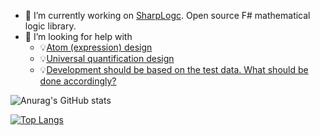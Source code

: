 <!--
**GeorgePlotnikov/georgeplotnikov** is a ✨ _special_ ✨ repository because its `README.md` (this file) appears on your GitHub profile.

Here are some ideas to get you started:

- 🔭 I’m currently working on ...
- 🌱 I’m currently learning ...
- 👯 I’m looking to collaborate on ...
- 🤔 I’m looking for help with ...
- 💬 Ask me about ...
- 📫 How to reach me: [@georgeplotnikov](https://www.twitter.com/georgeplotnikov)
- 😄 Pronouns: ...
- ⚡ Fun fact: ...
-->

- 🔭 I’m currently working on [SharpLogc](https://github.com/GeorgePlotnikov/SharpLogic). Open source F# mathematical logic library.
- 🤔 I’m looking for help with
  - 💡[Atom (expression) design](https://github.com/GeorgePlotnikov/SharpLogic/discussions/25)
  - 💡[Universal quantification design](https://github.com/GeorgePlotnikov/SharpLogic/discussions/26)
  - 💡[Development should be based on the test data. What should be done accordingly?](https://github.com/GeorgePlotnikov/SharpLogic/discussions/27)

![Anurag's GitHub stats](https://github-readme-stats.vercel.app/api?username=georgeplotnikov&show_icons=true&theme=dracula)

[![Top Langs](https://github-readme-stats.vercel.app/api/top-langs/?username=georgeplotnikov&theme=dracula)](https://github.com/georgeplotnikov/github-readme-stats)
